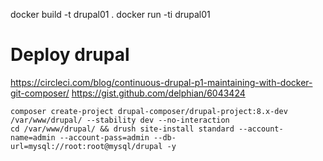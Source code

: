 docker build -t drupal01 .
docker run -ti drupal01

# Deploy drupal
https://circleci.com/blog/continuous-drupal-p1-maintaining-with-docker-git-composer/
https://gist.github.com/delphian/6043424

```
composer create-project drupal-composer/drupal-project:8.x-dev /var/www/drupal/ --stability dev --no-interaction
cd /var/www/drupal/ && drush site-install standard --account-name=admin --account-pass=admin --db-url=mysql://root:root@mysql/drupal -y
```